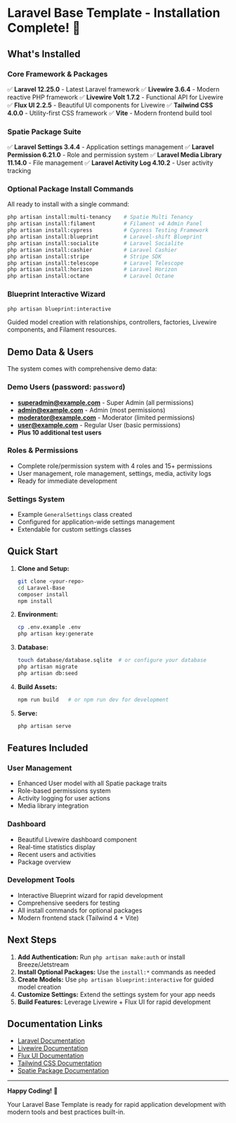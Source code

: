 # Laravel Base Template - Installation Complete! 🎉

## What's Installed

### Core Framework & Packages
✅ **Laravel 12.25.0** - Latest Laravel framework
✅ **Livewire 3.6.4** - Modern reactive PHP framework
✅ **Livewire Volt 1.7.2** - Functional API for Livewire  
✅ **Flux UI 2.2.5** - Beautiful UI components for Livewire
✅ **Tailwind CSS 4.0.0** - Utility-first CSS framework
✅ **Vite** - Modern frontend build tool

### Spatie Package Suite
✅ **Laravel Settings 3.4.4** - Application settings management
✅ **Laravel Permission 6.21.0** - Role and permission system
✅ **Laravel Media Library 11.14.0** - File management
✅ **Laravel Activity Log 4.10.2** - User activity tracking

### Optional Package Install Commands
All ready to install with a single command:

```bash
php artisan install:multi-tenancy    # Spatie Multi Tenancy
php artisan install:filament         # Filament v4 Admin Panel  
php artisan install:cypress          # Cypress Testing Framework
php artisan install:blueprint        # Laravel-shift Blueprint
php artisan install:socialite        # Laravel Socialite
php artisan install:cashier          # Laravel Cashier
php artisan install:stripe           # Stripe SDK
php artisan install:telescope        # Laravel Telescope
php artisan install:horizon          # Laravel Horizon  
php artisan install:octane           # Laravel Octane
```

### Blueprint Interactive Wizard
```bash
php artisan blueprint:interactive
```
Guided model creation with relationships, controllers, factories, Livewire components, and Filament resources.

## Demo Data & Users

The system comes with comprehensive demo data:

### Demo Users (password: `password`)
- **superadmin@example.com** - Super Admin (all permissions)
- **admin@example.com** - Admin (most permissions)
- **moderator@example.com** - Moderator (limited permissions)
- **user@example.com** - Regular User (basic permissions)
- **Plus 10 additional test users**

### Roles & Permissions
- Complete role/permission system with 4 roles and 15+ permissions
- User management, role management, settings, media, activity logs
- Ready for immediate development

### Settings System
- Example `GeneralSettings` class created
- Configured for application-wide settings management
- Extendable for custom settings classes

## Quick Start

1. **Clone and Setup:**
   ```bash
   git clone <your-repo>
   cd Laravel-Base
   composer install
   npm install
   ```

2. **Environment:**
   ```bash
   cp .env.example .env
   php artisan key:generate
   ```

3. **Database:**
   ```bash
   touch database/database.sqlite  # or configure your database
   php artisan migrate
   php artisan db:seed
   ```

4. **Build Assets:**
   ```bash
   npm run build   # or npm run dev for development
   ```

5. **Serve:**
   ```bash
   php artisan serve
   ```

## Features Included

### User Management
- Enhanced User model with all Spatie package traits
- Role-based permissions system  
- Activity logging for user actions
- Media library integration

### Dashboard
- Beautiful Livewire dashboard component
- Real-time statistics display
- Recent users and activities
- Package overview

### Development Tools
- Interactive Blueprint wizard for rapid development
- Comprehensive seeders for testing
- All install commands for optional packages
- Modern frontend stack (Tailwind 4 + Vite)

## Next Steps

1. **Add Authentication:** Run `php artisan make:auth` or install Breeze/Jetstream
2. **Install Optional Packages:** Use the `install:*` commands as needed
3. **Create Models:** Use `php artisan blueprint:interactive` for guided model creation
4. **Customize Settings:** Extend the settings system for your app needs
5. **Build Features:** Leverage Livewire + Flux UI for rapid development

## Documentation Links

- [Laravel Documentation](https://laravel.com/docs)
- [Livewire Documentation](https://livewire.laravel.com/docs)
- [Flux UI Documentation](https://fluxui.dev/docs)
- [Tailwind CSS Documentation](https://tailwindcss.com/docs)
- [Spatie Package Documentation](https://spatie.be/docs)

---

**Happy Coding!** 🚀

Your Laravel Base Template is ready for rapid application development with modern tools and best practices built-in.